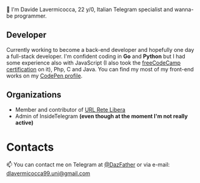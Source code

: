👋 I'm Davide Lavermicocca, 22 y/0, Italian Telegram specialist and wanna-be programmer.

## Developer
Currently working to become a back-end developer and hopefully one day a full-stack developer.
I'm confident coding in **Go** and **Python** but I had some experience also with JavaScript (I also took the [freeCodeCamp certification](https://www.freecodecamp.org/dazfather) on it), Php, C and Java.
You can find my most of my front-end works on my [CodePen profile](https://codepen.io/DazFather).

## Organizations
- Member and contributor of [URL Rete Libera](https://github.com/URL-Rete-Libera)
- Admin of InsideTelegram __(even though at the moment I'm not really active)__

# Contacts
📫 You can contact me on Telegram at [@DazFather](https://t.me/DazFather) or via e-mail: dlavermicocca99.uni@gmail.com

